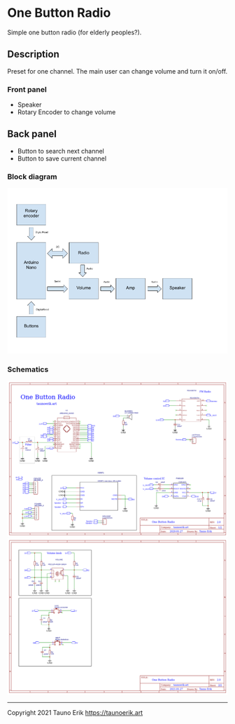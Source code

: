 # One Button Radio

Simple one button radio (for elderly peoples?).

## Description

Preset for one channel. The main user can change volume and turn it on/off.

### Front panel

- Speaker
- Rotary Encoder to change volume

## Back panel

- Button to search next channel
- Button to save current channel

### Block diagram

![Block diagram](doc/Bed-Radio-skeem.png)

### Schematics

![Schematics 1](doc/Sheet_1.png)
![Schematics 2](doc/Sheet_2.png)
___

Copyright 2021 Tauno Erik https://taunoerik.art
